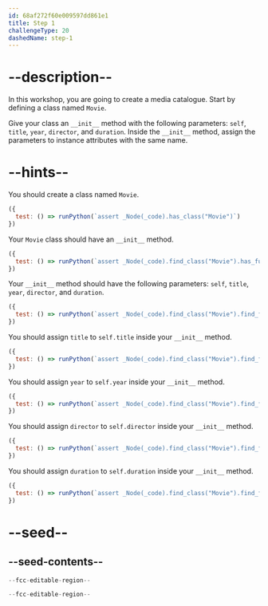 ```yaml
---
id: 68af272f60e009597dd861e1
title: Step 1
challengeType: 20
dashedName: step-1
---
```


# --description--

In this workshop, you are going to create a media catalogue. Start by defining a class named `Movie`.

Give your class an `__init__` method with the following parameters: `self`, `title`, `year`, `director`, and `duration`. Inside the `__init__` method, assign the parameters to instance attributes with the same name.

# --hints--

You should create a class named `Movie`.

```js
({
  test: () => runPython(`assert _Node(_code).has_class("Movie")`)
})
```

Your `Movie` class should have an `__init__` method.

```js
({
  test: () => runPython(`assert _Node(_code).find_class("Movie").has_function("__init__")`)
})
```

Your `__init__` method should have the following parameters: `self`, `title`, `year`, `director`, and `duration`.

```js
({
  test: () => runPython(`assert _Node(_code).find_class("Movie").find_function("__init__").has_args("self, title, year, director, duration")`)
})
```

You should assign `title` to `self.title` inside your `__init__` method.

```js
({
  test: () => runPython(`assert _Node(_code).find_class("Movie").find_function("__init__").has_stmt("self.title = title")`)
})
```

You should assign `year` to `self.year` inside your `__init__` method.

```js
({
  test: () => runPython(`assert _Node(_code).find_class("Movie").find_function("__init__").has_stmt("self.year = year")`)
})
```

You should assign `director` to `self.director` inside your `__init__` method.

```js
({
  test: () => runPython(`assert _Node(_code).find_class("Movie").find_function("__init__").has_stmt("self.director = director")`)
})
```

You should assign `duration` to `self.duration` inside your `__init__` method.

```js
({
  test: () => runPython(`assert _Node(_code).find_class("Movie").find_function("__init__").has_stmt("self.duration = duration")`)
})
```

# --seed--

## --seed-contents--

```py
--fcc-editable-region--

--fcc-editable-region--
```
